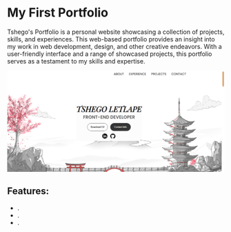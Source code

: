 <h1>My First Portfolio</h1>

<p>Tshego's Portfolio is a personal website showcasing a collection of projects, skills, and experiences. This web-based portfolio provides an insight into my work in web development, design, and other creative endeavors. With a user-friendly interface and a range of showcased projects, this portfolio serves as a testament to my skills and expertise.</p>
<img src="./Assets/portfolio.PNG" />
<br />
<h2>Features:</h2>
<ul>
  <li>.</li>
  <li>.</li>
  <li>.</li>
</ul>

